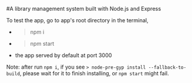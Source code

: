 #A library management system built with Node.js and Express

To test the app, go to app's root directory in the terminal, 
  - > npm i
  - > npm start
  - the app served by default at port 3000

Note: after run `npm i`, if you see `> node-pre-gyp install --fallback-to-build`, please wait for it to finish installing, or `npm start` might fail.